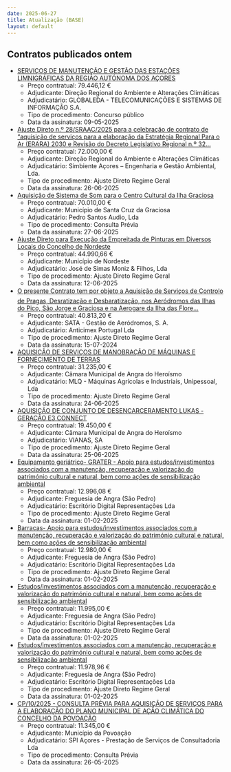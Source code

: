 ```yaml
---
date: 2025-06-27
title: Atualização (BASE)
layout: default
---
```

## Contratos publicados ontem

* [SERVIÇOS DE MANUTENÇÃO E GESTÃO DAS ESTAÇÕES LIMNIGRÁFICAS DA REGIÃO AUTÓNOMA DOS AÇORES](https://www.base.gov.pt/Base4/pt/detalhe/?type=contratos&id=11539837)
  * Preço contratual: 79.446,12 €
  * Adjudicante: Direção Regional do Ambiente e Alterações Climáticas
  * Adjudicatário: GLOBALEDA - TELECOMUNICAÇÕES E SISTEMAS DE INFORMAÇÃO S.A.
  * Tipo de procedimento: Concurso público
  * Data da assinatura: 09-05-2025
* [Ajuste Direto n.º 28/SRAAC/2025 para a celebração de contrato de “aquisição de serviços para a elaboração da Estratégia Regional Para o Ar (ERARA) 2030 e Revisão do Decreto Legislativo Regional n.º 32...](https://www.base.gov.pt/Base4/pt/detalhe/?type=contratos&id=11540530)
  * Preço contratual: 72.000,00 €
  * Adjudicante: Direção Regional do Ambiente e Alterações Climáticas
  * Adjudicatário: Simbiente Açores – Engenharia e Gestão Ambiental, Lda.
  * Tipo de procedimento: Ajuste Direto Regime Geral
  * Data da assinatura: 26-06-2025
* [Aquisição de Sistema de Som para o Centro Cultural da Ilha Graciosa](https://www.base.gov.pt/Base4/pt/detalhe/?type=contratos&id=11541426)
  * Preço contratual: 70.010,00 €
  * Adjudicante: Município de Santa Cruz da Graciosa
  * Adjudicatário: Pedro Santos Audio, Lda
  * Tipo de procedimento: Consulta Prévia
  * Data da assinatura: 27-06-2025
* [Ajuste Direto para Execução da Empreitada de Pinturas em Diversos Locais do Concelho de Nordeste](https://www.base.gov.pt/Base4/pt/detalhe/?type=contratos&id=11540165)
  * Preço contratual: 44.990,66 €
  * Adjudicante: Município de Nordeste
  * Adjudicatário: José de Simas Moniz & Filhos, Lda
  * Tipo de procedimento: Ajuste Direto Regime Geral
  * Data da assinatura: 12-06-2025
* [O presente Contrato tem por objeto a Aquisição de Serviços de Controlo de Pragas, Desratização e Desbaratização, nos Aeródromos das Ilhas do Pico, São Jorge e Graciosa e na Aerogare da Ilha das Flore...](https://www.base.gov.pt/Base4/pt/detalhe/?type=contratos&id=11541632)
  * Preço contratual: 40.813,20 €
  * Adjudicante: SATA - Gestão de Aeródromos, S. A.
  * Adjudicatário: Anticimex Portugal Lda
  * Tipo de procedimento: Ajuste Direto Regime Geral
  * Data da assinatura: 15-07-2024
* [AQUISIÇÃO DE SERVIÇOS DE MANOBRAÇÃO DE MÁQUINAS E FORNECIMENTO DE TERRAS](https://www.base.gov.pt/Base4/pt/detalhe/?type=contratos&id=11539944)
  * Preço contratual: 31.235,00 €
  * Adjudicante: Câmara Municipal de Angra do Heroísmo
  * Adjudicatário:  MLQ - Máquinas Agrícolas e Industriais, Unipessoal,  Lda
  * Tipo de procedimento: Ajuste Direto Regime Geral
  * Data da assinatura: 24-06-2025
* [AQUISIÇÃO DE CONJUNTO DE DESENCARCERAMENTO LUKAS - GERAÇÃO E3 CONNECT](https://www.base.gov.pt/Base4/pt/detalhe/?type=contratos&id=11540116)
  * Preço contratual: 19.450,00 €
  * Adjudicante: Câmara Municipal de Angra do Heroísmo
  * Adjudicatário: VIANAS, SA
  * Tipo de procedimento: Ajuste Direto Regime Geral
  * Data da assinatura: 25-06-2025
* [Equipamento geriátrico- GRATER - Apoio para estudos/investimentos associados com a manutenção, recuperação e valorização do  património cultural e natural, bem como ações de sensibilização ambiental](https://www.base.gov.pt/Base4/pt/detalhe/?type=contratos&id=11541133)
  * Preço contratual: 12.996,08 €
  * Adjudicante: Freguesia de Angra (São Pedro)
  * Adjudicatário: Escritório Digital Representações Lda
  * Tipo de procedimento: Ajuste Direto Regime Geral
  * Data da assinatura: 01-02-2025
* [Barracas- Apoio para estudos/investimentos associados com a manutenção, recuperação e valorização do  património cultural e natural, bem como ações de sensibilização ambiental](https://www.base.gov.pt/Base4/pt/detalhe/?type=contratos&id=11541091)
  * Preço contratual: 12.980,00 €
  * Adjudicante: Freguesia de Angra (São Pedro)
  * Adjudicatário: Escritório Digital Representações Lda
  * Tipo de procedimento: Ajuste Direto Regime Geral
  * Data da assinatura: 01-02-2025
* [Estudos/investimentos associados com a manutenção, recuperação e valorização do património cultural e natural, bem como ações de sensibilização ambiental](https://www.base.gov.pt/Base4/pt/detalhe/?type=contratos&id=11540974)
  * Preço contratual: 11.995,00 €
  * Adjudicante: Freguesia de Angra (São Pedro)
  * Adjudicatário: Escritório Digital Representações Lda
  * Tipo de procedimento: Ajuste Direto Regime Geral
  * Data da assinatura: 01-02-2025
* [Estudos/investimentos associados com a manutenção, recuperação e valorização do património cultural e natural, bem como ações de sensibilização ambiental](https://www.base.gov.pt/Base4/pt/detalhe/?type=contratos&id=11541048)
  * Preço contratual: 11.978,96 €
  * Adjudicante: Freguesia de Angra (São Pedro)
  * Adjudicatário: Escritório Digital Representações Lda
  * Tipo de procedimento: Ajuste Direto Regime Geral
  * Data da assinatura: 01-02-2025
* [CP/10/2025 - CONSULTA PRÉVIA PARA AQUISIÇÃO DE SERVIÇOS PARA A ELABORAÇÃO DO PLANO MUNICIPAL DE AÇÃO CLIMÁTICA DO CONCELHO DA POVOAÇÃO](https://www.base.gov.pt/Base4/pt/detalhe/?type=contratos&id=11540444)
  * Preço contratual: 11.345,00 €
  * Adjudicante: Município da Povoação
  * Adjudicatário: SPI Açores - Prestação de Serviços de Consultadoria Lda
  * Tipo de procedimento: Consulta Prévia
  * Data da assinatura: 26-05-2025

